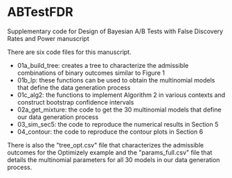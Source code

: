# ABTestFDR
Supplementary code for Design of Bayesian A/B Tests with False Discovery Rates and Power manuscript 

There are six code files for this manuscript.

- 01a_build_tree: creates a tree to characterize the admissible combinations of binary outcomes similar to Figure 1
- 01b_lp: these functions can be used to obtain the multinomial models that define the data generation process
- 01c_alg2: the functions to implement Algorithm 2 in various contexts and construct bootstrap confidence intervals
- 02a_get_mixture: the code to get the 30 multinomial models that define our data generation process
- 03_sim_sec5: the code to reproduce the numerical results in Section 5
- 04_contour: the code to reproduce the contour plots in Section 6

There is also the "tree_opt.csv" file that characterizes the admissible outcomes for the Optimizely example and the "params_full.csv" file that details the multinomial parameters for all 30 models in our data generation process.
